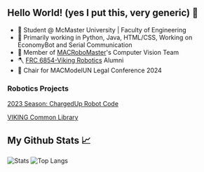 ## Hello World! (yes I put this, very generic) 👋
- 🏫 Student @ McMaster University | Faculty of Engineering
- 🌱 Primarily working in Python, Java, HTML/CSS, Working on EconomyBot and Serial Communication
- 🤖 Member of [MACRoboMaster](https://github.com/macrobomaster)'s Computer Vision Team
- 🪓 [FRC 6854-Viking Robotics](https://github.com/FRC6854) Alumni
- 💺 Chair for MACModelUN Legal Conference 2024

### Robotics Projects
[2023 Season: ChargedUp Robot Code](https://github.com/FRC6854/2023ChargedUpOfficial)

[VIKING Common Library](https://github.com/FRC6854/VIKING)

## My Github Stats 📈
![Stats](https://github-readme-stats-sooty-phi-13.vercel.app/api?username=At104&show_icons=true&theme=monokai) ![Top Langs](https://github-readme-stats-sooty-phi-13.vercel.app/api/top-langs/?username=At104)
